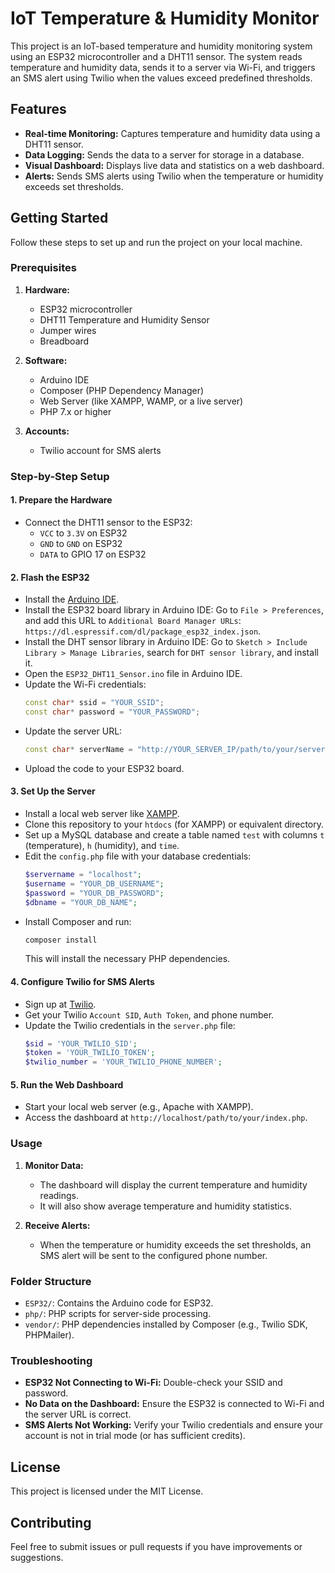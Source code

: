 
# IoT Temperature & Humidity Monitor

This project is an IoT-based temperature and humidity monitoring system using an ESP32 microcontroller and a DHT11 sensor. The system reads temperature and humidity data, sends it to a server via Wi-Fi, and triggers an SMS alert using Twilio when the values exceed predefined thresholds.

## Features

- **Real-time Monitoring:** Captures temperature and humidity data using a DHT11 sensor.
- **Data Logging:** Sends the data to a server for storage in a database.
- **Visual Dashboard:** Displays live data and statistics on a web dashboard.
- **Alerts:** Sends SMS alerts using Twilio when the temperature or humidity exceeds set thresholds.

## Getting Started

Follow these steps to set up and run the project on your local machine.

### Prerequisites

1. **Hardware:**
   - ESP32 microcontroller
   - DHT11 Temperature and Humidity Sensor
   - Jumper wires
   - Breadboard

2. **Software:**
   - Arduino IDE
   - Composer (PHP Dependency Manager)
   - Web Server (like XAMPP, WAMP, or a live server)
   - PHP 7.x or higher

3. **Accounts:**
   - Twilio account for SMS alerts

### Step-by-Step Setup

#### 1. Prepare the Hardware

- Connect the DHT11 sensor to the ESP32:
  - `VCC` to `3.3V` on ESP32
  - `GND` to `GND` on ESP32
  - `DATA` to GPIO 17 on ESP32

#### 2. Flash the ESP32

- Install the [Arduino IDE](https://www.arduino.cc/en/software).
- Install the ESP32 board library in Arduino IDE: Go to `File > Preferences`, and add this URL to `Additional Board Manager URLs`: `https://dl.espressif.com/dl/package_esp32_index.json`.
- Install the DHT sensor library in Arduino IDE: Go to `Sketch > Include Library > Manage Libraries`, search for `DHT sensor library`, and install it.
- Open the `ESP32_DHT11_Sensor.ino` file in Arduino IDE.
- Update the Wi-Fi credentials:
  ```cpp
  const char* ssid = "YOUR_SSID";
  const char* password = "YOUR_PASSWORD";
  ```
- Update the server URL:
  ```cpp
  const char* serverName = "http://YOUR_SERVER_IP/path/to/your/server.php";
  ```
- Upload the code to your ESP32 board.

#### 3. Set Up the Server

- Install a local web server like [XAMPP](https://www.apachefriends.org/index.html).
- Clone this repository to your `htdocs` (for XAMPP) or equivalent directory.
- Set up a MySQL database and create a table named `test` with columns `t` (temperature), `h` (humidity), and `time`.
- Edit the `config.php` file with your database credentials:
  ```php
  $servername = "localhost";
  $username = "YOUR_DB_USERNAME";
  $password = "YOUR_DB_PASSWORD";
  $dbname = "YOUR_DB_NAME";
  ```
- Install Composer and run:
  ```sh
  composer install
  ```
  This will install the necessary PHP dependencies.

#### 4. Configure Twilio for SMS Alerts

- Sign up at [Twilio](https://www.twilio.com/).
- Get your Twilio `Account SID`, `Auth Token`, and phone number.
- Update the Twilio credentials in the `server.php` file:
  ```php
  $sid = 'YOUR_TWILIO_SID';
  $token = 'YOUR_TWILIO_TOKEN';
  $twilio_number = 'YOUR_TWILIO_PHONE_NUMBER';
  ```

#### 5. Run the Web Dashboard

- Start your local web server (e.g., Apache with XAMPP).
- Access the dashboard at `http://localhost/path/to/your/index.php`.

### Usage

1. **Monitor Data:**
   - The dashboard will display the current temperature and humidity readings.
   - It will also show average temperature and humidity statistics.

2. **Receive Alerts:**
   - When the temperature or humidity exceeds the set thresholds, an SMS alert will be sent to the configured phone number.

### Folder Structure

- `ESP32/`: Contains the Arduino code for ESP32.
- `php/`: PHP scripts for server-side processing.
- `vendor/`: PHP dependencies installed by Composer (e.g., Twilio SDK, PHPMailer).
  
### Troubleshooting

- **ESP32 Not Connecting to Wi-Fi:** Double-check your SSID and password.
- **No Data on the Dashboard:** Ensure the ESP32 is connected to Wi-Fi and the server URL is correct.
- **SMS Alerts Not Working:** Verify your Twilio credentials and ensure your account is not in trial mode (or has sufficient credits).

## License

This project is licensed under the MIT License.

## Contributing

Feel free to submit issues or pull requests if you have improvements or suggestions.

